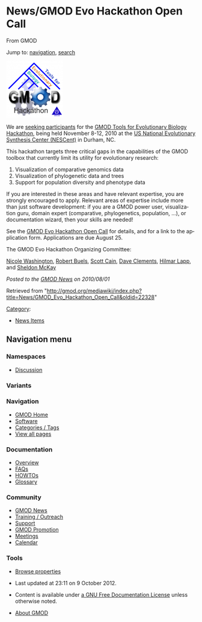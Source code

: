<div id="mw-page-base" class="noprint">

</div>

<div id="mw-head-base" class="noprint">

</div>

<div id="content" class="mw-body" role="main">

<span id="top"></span>

<div id="mw-js-message" style="display:none;">

</div>



# <span dir="auto">News/GMOD Evo Hackathon Open Call</span>

<div id="bodyContent">

<div id="siteSub">

From GMOD

</div>

<div id="contentSub">

</div>

<div id="jump-to-nav" class="mw-jump">

Jump to: [navigation](#mw-navigation), [search](#p-search)

</div>

<div id="mw-content-text" class="mw-content-ltr" lang="en" dir="ltr">

<div class="floatright">

[<img
src="../../mediawiki/images/thumb/a/a8/EvoHackathonLogo.png/150px-EvoHackathonLogo.png"
srcset="../../mediawiki/images/thumb/a/a8/EvoHackathonLogo.png/225px-EvoHackathonLogo.png 1.5x, ../../mediawiki/images/thumb/a/a8/EvoHackathonLogo.png/300px-EvoHackathonLogo.png 2x"
width="150" height="150"
alt="GMOD Evo Hackathon Open Call for Participation" />](../GMOD_Evo_Hackathon_Open_Call "GMOD Evo Hackathon Open Call for Participation")

</div>

We are [seeking
participants](../GMOD_Evo_Hackathon_Open_Call "GMOD Evo Hackathon Open Call")
for the [GMOD Tools for Evolutionary Biology
Hackathon](../GMOD_Evo_Hackathon "GMOD Evo Hackathon"), being held
November 8-12, 2010 at the
<a href="http://nescent.org" class="external text" rel="nofollow">US
National Evolutionary Synthesis Center (NESCent)</a> in Durham, NC.

This hackathon targets three critical gaps in the capabilities of the
GMOD toolbox that currently limit its utility for evolutionary research:

1.  Visualization of comparative genomics data
2.  Visualization of phylogenetic data and trees
3.  Support for population diversity and phenotype data

If you are interested in these areas and have relevant expertise, you
are strongly encouraged to apply. Relevant areas of expertise include
more than just software development: if you are a GMOD power user,
visualization guru, domain expert (comparative, phylogenetics,
population, ...), or documentation wizard, then your skills are needed!

See the [GMOD Evo Hackathon Open
Call](../GMOD_Evo_Hackathon_Open_Call "GMOD Evo Hackathon Open Call")
for details, and for a link to the application form. Applications are
due August 25.

The GMOD Evo Hackathon Organizing Committee:

[Nicole Washington](../User:NLWashington "User:NLWashington"), [Robert
Buels](../User:RobertBuels "User:RobertBuels"), [Scott
Cain](../User:Scott "User:Scott"), [Dave
Clements](../User:Clements "User:Clements"), [Hilmar
Lapp](../User:Hlapp "User:Hlapp"), and [Sheldon
McKay](../User:Mckays "User:Mckays")

  

<div class="newsfooter">

*Posted to the [GMOD News](../GMOD_News "GMOD News") on 2010/08/01*

</div>

</div>

<div class="printfooter">

Retrieved from
"<http://gmod.org/mediawiki/index.php?title=News/GMOD_Evo_Hackathon_Open_Call&oldid=22328>"

</div>

<div id="catlinks" class="catlinks">

<div id="mw-normal-catlinks" class="mw-normal-catlinks">

[Category](../Special:Categories "Special:Categories"):

- [News Items](../Category%3ANews_Items "Category%3ANews Items")

</div>

</div>

<div class="visualClear">

</div>

</div>

</div>

<div id="mw-navigation">

## Navigation menu

<div id="mw-head">



<div id="left-navigation">

<div id="p-namespaces" class="vectorTabs" role="navigation"
aria-labelledby="p-namespaces-label">

### Namespaces


- <span id="ca-talk"><a
  href="http://gmod.org/mediawiki/index.php?title=Talk:News/GMOD_Evo_Hackathon_Open_Call&amp;action=edit&amp;redlink=1"
  accesskey="t"
  title="Discussion about the content page [t]">Discussion</a></span>

</div>

<div id="p-variants" class="vectorMenu emptyPortlet" role="navigation"
aria-labelledby="p-variants-label">

### 

### Variants[](#)

<div class="menu">

</div>

</div>

</div>





</div>

</div>

</div>

<div id="mw-panel">

<div id="p-logo" role="banner">

<a href="../Main_Page"
style="background-image: url(../../images/GMOD-cogs.png);"
title="Visit the main page"></a>

</div>

<div id="p-Navigation" class="portal" role="navigation"
aria-labelledby="p-Navigation-label">

### Navigation

<div class="body">

- <span id="n-GMOD-Home">[GMOD Home](../Main_Page)</span>
- <span id="n-Software">[Software](../GMOD_Components)</span>
- <span id="n-Categories-.2F-Tags">[Categories /
  Tags](../Categories)</span>
- <span id="n-View-all-pages">[View all
  pages](../Special:AllPages)</span>

</div>

</div>

<div id="p-Documentation" class="portal" role="navigation"
aria-labelledby="p-Documentation-label">

### Documentation

<div class="body">

- <span id="n-Overview">[Overview](../Overview)</span>
- <span id="n-FAQs">[FAQs](../Category%3AFAQ)</span>
- <span id="n-HOWTOs">[HOWTOs](../Category%3AHOWTO)</span>
- <span id="n-Glossary">[Glossary](../Glossary)</span>

</div>

</div>

<div id="p-Community" class="portal" role="navigation"
aria-labelledby="p-Community-label">

### Community

<div class="body">

- <span id="n-GMOD-News">[GMOD News](../GMOD_News)</span>
- <span id="n-Training-.2F-Outreach">[Training /
  Outreach](../Training_and_Outreach)</span>
- <span id="n-Support">[Support](../Support)</span>
- <span id="n-GMOD-Promotion">[GMOD Promotion](../GMOD_Promotion)</span>
- <span id="n-Meetings">[Meetings](../Meetings)</span>
- <span id="n-Calendar">[Calendar](../Calendar)</span>

</div>

</div>

<div id="p-tb" class="portal" role="navigation"
aria-labelledby="p-tb-label">

### Tools

<div class="body">


- <span id="t-smwbrowselink"><a href="../Special%3ABrowse/News-2FGMOD_Evo_Hackathon_Open_Call"
  rel="smw-browse">Browse properties</a></span>


</div>

</div>

</div>

</div>

<div id="footer" role="contentinfo">

- <span id="footer-info-lastmod">Last updated at 23:11 on 9 October
  2012.</span>
<!-- - <span id="footer-info-viewcount">7,159 page views.</span> -->
- <span id="footer-info-copyright">Content is available under
  <a href="http://www.gnu.org/licenses/fdl-1.3.html" class="external"
  rel="nofollow">a GNU Free Documentation License</a> unless otherwise
  noted.</span>

<!-- -->

- <span id="footer-places-about">[About
  GMOD](../GMOD:About "GMOD:About")</span>

<!-- -->






</div>
